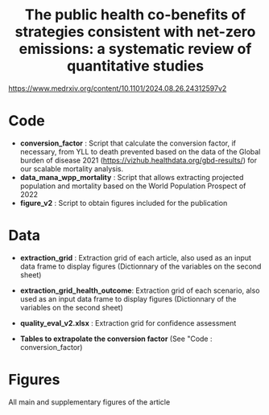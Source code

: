 <h1 align="center"><b>The public health co-benefits of strategies consistent with net-zero emissions: a systematic review of quantitative studies</b></h1>


https://www.medrxiv.org/content/10.1101/2024.08.26.24312597v2

Code
========

- **conversion_factor** : Script that calculate the conversion factor, if necessary, from YLL to death prevented based on the data of the Global burden of disease 2021 (https://vizhub.healthdata.org/gbd-results/) for our scalable mortality analysis.
- **data_mana_wpp_mortality** : Script that allows extracting projected population and mortality based on the World Population Prospect of 2022
- **figure_v2** : Script to obtain figures included for the publication


Data
========

- **extraction_grid** : Extraction grid of each article, also used as an input data frame to display figures (Dictionnary of the variables on the second sheet) 

- **extraction_grid_health_outcome**: Extraction grid of each scenario, also used as an input data frame to display figures (Dictionnary of the variables on the second sheet)

- **quality_eval_v2.xlsx** : Extraction grid for confidence assessment

- **Tables to extrapolate the conversion factor** (See "Code : conversion_factor)



Figures
========

All main and supplementary figures of the article
